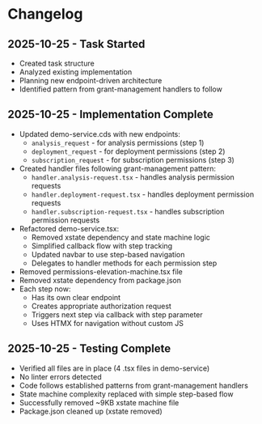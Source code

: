 # Changelog

## 2025-10-25 - Task Started
- Created task structure
- Analyzed existing implementation
- Planning new endpoint-driven architecture
- Identified pattern from grant-management handlers to follow

## 2025-10-25 - Implementation Complete
- Updated demo-service.cds with new endpoints:
  - `analysis_request` - for analysis permissions (step 1)
  - `deployment_request` - for deployment permissions (step 2)
  - `subscription_request` - for subscription permissions (step 3)
- Created handler files following grant-management pattern:
  - `handler.analysis-request.tsx` - handles analysis permission requests
  - `handler.deployment-request.tsx` - handles deployment permission requests
  - `handler.subscription-request.tsx` - handles subscription permission requests
- Refactored demo-service.tsx:
  - Removed xstate dependency and state machine logic
  - Simplified callback flow with step tracking
  - Updated navbar to use step-based navigation
  - Delegates to handler methods for each permission step
- Removed permissions-elevation-machine.tsx file
- Removed xstate dependency from package.json
- Each step now:
  - Has its own clear endpoint
  - Creates appropriate authorization request
  - Triggers next step via callback with step parameter
  - Uses HTMX for navigation without custom JS

## 2025-10-25 - Testing Complete
- Verified all files are in place (4 .tsx files in demo-service)
- No linter errors detected
- Code follows established patterns from grant-management handlers
- State machine complexity replaced with simple step-based flow
- Successfully removed ~9KB xstate machine file
- Package.json cleaned up (xstate removed)
